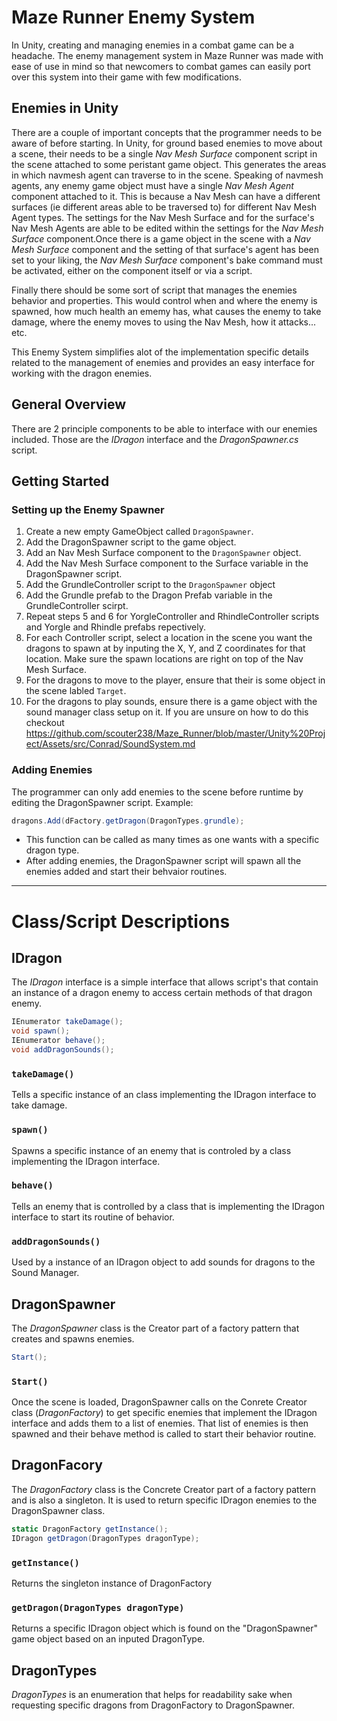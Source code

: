 # Maze Runner Enemy System 
In Unity, creating and managing enemies in a combat game can be a headache. The enemy management system in Maze Runner was made with ease of use in mind so that newcomers to combat games can easily port over this system into their game with few modifications.

## Enemies in Unity
There are a couple of important concepts that the programmer needs to be aware of before starting. In Unity, for ground based enemies to move about a scene, their needs to be a single *Nav Mesh Surface* component script in the scene attached to some peristant game object. This generates the areas in which navmesh agent can traverse to in the scene. Speaking of navmesh agents, any enemy game object must have a single *Nav Mesh Agent* component attached to it. This is because a Nav Mesh can have a different surfaces (ie different areas able to be traversed to) for different Nav Mesh Agent types. The settings for the Nav Mesh Surface and for the surface's Nav Mesh Agents are able to be edited within the settings for the *Nav Mesh Surface* component.Once there is a game object in the scene with a *Nav Mesh Surface* component and the setting of that surface's agent has been set to your liking, the *Nav Mesh Surface* component's bake command must be activated, either on the component itself or via a script.


Finally there should be some sort of script that manages the enemies behavior and properties. This would control when and where the enemy is spawned, how much health an ememy has, what causes the enemy to take damage, where the enemy moves to using the Nav Mesh, how it attacks... etc. 

This Enemy System simplifies alot of the implementation specific details related to the management of enemies and provides an easy interface for working with the dragon enemies. 

## General Overview
There are 2 principle components to be able to interface with our enemies included. Those are the *IDragon* interface and the *DragonSpawner.cs* script.

## Getting Started
### Setting up the Enemy Spawner
1. Create a new empty GameObject called `DragonSpawner`.
2. Add the DragonSpawner script to the game object.
3. Add an Nav Mesh Surface component to the `DragonSpawner` object.
4. Add the Nav Mesh Surface component to the Surface variable in the DragonSpawner script.
5. Add the GrundleController script to the `DragonSpawner` object
6. Add the Grundle prefab to the Dragon Prefab variable in the GrundleController scirpt.
7. Repeat steps 5 and 6 for YorgleController and RhindleController scripts and Yorgle and Rhindle prefabs repectively.
8. For each Controller script, select a location in the scene you want the dragons to spawn at by inputing the X, Y, and Z coordinates for that location. Make sure the spawn locations are right on top of the Nav Mesh Surface.
9. For the dragons to move to the player, ensure that their is some object in the scene labled `Target`.
10. For the dragons to play sounds, ensure there is a game object with the sound manager class setup on it. If you are unsure on how to do this checkout https://github.com/scouter238/Maze_Runner/blob/master/Unity%20Project/Assets/src/Conrad/SoundSystem.md


### Adding Enemies
The programmer can only add enemies to the scene before runtime by editing the DragonSpawner script.
Example:

```csharp
dragons.Add(dFactory.getDragon(DragonTypes.grundle);
```
- This function can be called as many times as one wants with a specific dragon type.
- After adding enemies, the DragonSpawner script will spawn all the enemies added and start their behvaior routines.

----------------------------------------------------------
# Class/Script Descriptions

## IDragon
The _IDragon_ interface is a simple interface that allows script's that contain an instance of a dragon enemy to access certain methods of that dragon enemy.
```csharp
IEnumerator takeDamage();
void spawn();
IEnumerator behave();
void addDragonSounds();
```
### `takeDamage()`
Tells a specific instance of an class implementing the IDragon interface to take damage.

### `spawn()`
Spawns a specific instance of an enemy that is controled by a class implementing the IDragon interface.

### `behave()`
Tells an enemy that is controlled by a class that is implementing the IDragon interface to start its routine of behavior.

### `addDragonSounds()`
Used by a instance of an IDragon object to add sounds for dragons to the Sound Manager.


## DragonSpawner
The _DragonSpawner_ class is the Creator part of a factory pattern that creates and spawns enemies.  

```csharp
Start();
```

### `Start()`
Once the scene is loaded, DragonSpawner calls on the Conrete Creator class (*DragonFactory*) to get specific enemies that implement the IDragon interface and adds them to a list of enemies. That list of enemies is then spawned and their behave method is called to start their behavior routine.

## DragonFacory
The _DragonFactory_ class is the Concrete Creator part of a factory pattern and is also a singleton. It is used to return specific IDragon enemies to the DragonSpawner class.  

```csharp
static DragonFactory getInstance();
IDragon getDragon(DragonTypes dragonType);
```

### `getInstance()`
Returns the singleton instance of DragonFactory

### `getDragon(DragonTypes dragonType)`
Returns a specific IDragon object which is found on the "DragonSpawner" game object based on an inputed DragonType.


## DragonTypes
_DragonTypes_ is an enumeration that helps for readability sake when requesting specific dragons from DragonFactory to DragonSpawner.